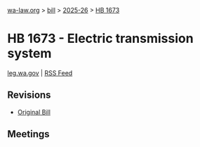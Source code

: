 [wa-law.org](/) > [bill](/bill/) > [2025-26](/bill/2025-26/) > [HB 1673](/bill/2025-26/hb/1673/)

# HB 1673 - Electric transmission system
[leg.wa.gov](https://app.leg.wa.gov/billsummary?BillNumber=1673&Year=2025&Initiative=false) | [RSS Feed](./rss.xml)

## Revisions
* [Original Bill](1/)

## Meetings